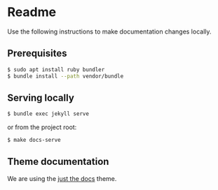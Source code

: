 # Readme

Use the following instructions to make documentation changes locally.

## Prerequisites
```bash
$ sudo apt install ruby bundler
$ bundle install --path vendor/bundle
```

## Serving locally
```bash
$ bundle exec jekyll serve
```

or from the project root:

```bash
$ make docs-serve
```

## Theme documentation
We are using the [just the docs](https://pmarsceill.github.io/just-the-docs/)
theme.
